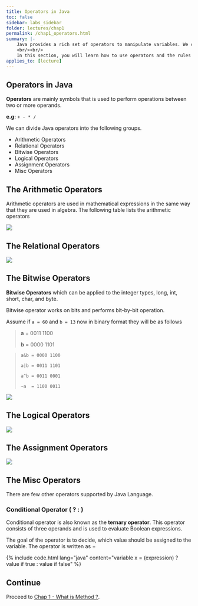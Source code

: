 ```yaml
---
title: Operators in Java
toc: false
sidebar: labs_sidebar
folder: lectures/chap1
permalink: /chap1_operators.html
summary: |-
    Java provides a rich set of operators to manipulate variables. We can divide Java operators into the groups.
    <br/><br/>
    In this section, you will learn how to use operators and the rules of precedence. 
applies_to: [lecture]
---
```


## Operators in Java

**Operators** are mainly symbols that is used to perform operations between two or more operands. 

**e.g:** `+ - * /`

We can divide Java operators into the following groups.

+    Arithmetic Operators
+    Relational Operators
+    Bitwise Operators
+    Logical Operators
+    Assignment Operators
+    Misc Operators

## The Arithmetic Operators

Arithmetic operators are used in mathematical expressions in the same way that they are used in algebra. The following table lists the arithmetic operators

![](./images/lectures/chap1/arithmetic.png)

## The Relational Operators

![](./images/lectures/chap1/relational.png)

## The Bitwise Operators

**Bitwise Operators** which can be applied to the integer types, long, int, short, char, and byte.

Bitwise operator works on bits and performs bit-by-bit operation. 

Assume if `a = 60` and `b = 13` now in binary format they will be as follows

   > **a** = 0011 1100
   >
   > **b** = 0000 1101

   > `a&b = 0000 1100`
   >
   > `a|b = 0011 1101`
   >
   > `a^b = 0011 0001`
   >
   > `~a  = 1100 0011`

![](./images/lectures/chap1/bitwise.png)

## The Logical Operators

![](./images/lectures/chap1/logical.png)

## The Assignment Operators

![](./images/lectures/chap1/assignment.png)

## The Misc Operators

There are few other operators supported by Java Language.

### Conditional Operator ( ? : )

Conditional operator is also known as the **ternary operator**. This operator consists of three operands and is used to evaluate Boolean expressions. 

The goal of the operator is to decide, which value should be assigned to the variable. The operator is written as −

{% include code.html lang="java" content="variable x = (expression) ? value if true : value if false" %}

## Continue

Proceed to [Chap 1 - What is Method ?](chap1_methods.html).
